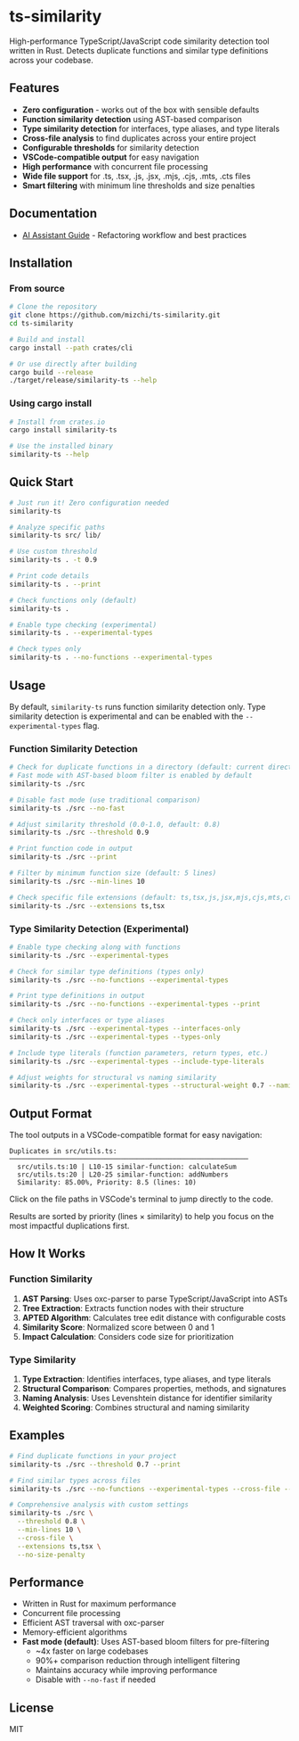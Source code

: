 # ts-similarity

High-performance TypeScript/JavaScript code similarity detection tool written in Rust. Detects duplicate functions and similar type definitions across your codebase.

## Features

- **Zero configuration** - works out of the box with sensible defaults
- **Function similarity detection** using AST-based comparison
- **Type similarity detection** for interfaces, type aliases, and type literals
- **Cross-file analysis** to find duplicates across your entire project
- **Configurable thresholds** for similarity detection
- **VSCode-compatible output** for easy navigation
- **High performance** with concurrent file processing
- **Wide file support** for .ts, .tsx, .js, .jsx, .mjs, .cjs, .mts, .cts files
- **Smart filtering** with minimum line thresholds and size penalties

## Documentation

- [AI Assistant Guide](.claude/commands/check-similarity.md) - Refactoring workflow and best practices

## Installation

### From source

```bash
# Clone the repository
git clone https://github.com/mizchi/ts-similarity.git
cd ts-similarity

# Build and install
cargo install --path crates/cli

# Or use directly after building
cargo build --release
./target/release/similarity-ts --help
```

### Using cargo install

```bash
# Install from crates.io
cargo install similarity-ts

# Use the installed binary
similarity-ts --help
```

## Quick Start

```bash
# Just run it! Zero configuration needed
similarity-ts

# Analyze specific paths
similarity-ts src/ lib/

# Use custom threshold
similarity-ts . -t 0.9

# Print code details
similarity-ts . --print

# Check functions only (default)
similarity-ts .

# Enable type checking (experimental)
similarity-ts . --experimental-types

# Check types only
similarity-ts . --no-functions --experimental-types
```

## Usage

By default, `similarity-ts` runs function similarity detection only. Type similarity detection is experimental and can be enabled with the `--experimental-types` flag.

### Function Similarity Detection

```bash
# Check for duplicate functions in a directory (default: current directory)
# Fast mode with AST-based bloom filter is enabled by default
similarity-ts ./src

# Disable fast mode (use traditional comparison)
similarity-ts ./src --no-fast

# Adjust similarity threshold (0.0-1.0, default: 0.8)
similarity-ts ./src --threshold 0.9

# Print function code in output
similarity-ts ./src --print

# Filter by minimum function size (default: 5 lines)
similarity-ts ./src --min-lines 10

# Check specific file extensions (default: ts,tsx,js,jsx,mjs,cjs,mts,cts)
similarity-ts ./src --extensions ts,tsx
```

### Type Similarity Detection (Experimental)

```bash
# Enable type checking along with functions
similarity-ts ./src --experimental-types

# Check for similar type definitions (types only)
similarity-ts ./src --no-functions --experimental-types

# Print type definitions in output
similarity-ts ./src --no-functions --experimental-types --print

# Check only interfaces or type aliases
similarity-ts ./src --experimental-types --interfaces-only
similarity-ts ./src --experimental-types --types-only

# Include type literals (function parameters, return types, etc.)
similarity-ts ./src --experimental-types --include-type-literals

# Adjust weights for structural vs naming similarity
similarity-ts ./src --experimental-types --structural-weight 0.7 --naming-weight 0.3
```

## Output Format

The tool outputs in a VSCode-compatible format for easy navigation:

```
Duplicates in src/utils.ts:
────────────────────────────────────────────────────────────
  src/utils.ts:10 | L10-15 similar-function: calculateSum
  src/utils.ts:20 | L20-25 similar-function: addNumbers
  Similarity: 85.00%, Priority: 8.5 (lines: 10)
```

Click on the file paths in VSCode's terminal to jump directly to the code.

Results are sorted by priority (lines × similarity) to help you focus on the most impactful duplications first.

## How It Works

### Function Similarity

1. **AST Parsing**: Uses oxc-parser to parse TypeScript/JavaScript into ASTs
2. **Tree Extraction**: Extracts function nodes with their structure
3. **APTED Algorithm**: Calculates tree edit distance with configurable costs
4. **Similarity Score**: Normalized score between 0 and 1
5. **Impact Calculation**: Considers code size for prioritization

### Type Similarity

1. **Type Extraction**: Identifies interfaces, type aliases, and type literals
2. **Structural Comparison**: Compares properties, methods, and signatures
3. **Naming Analysis**: Uses Levenshtein distance for identifier similarity
4. **Weighted Scoring**: Combines structural and naming similarity

## Examples

```bash
# Find duplicate functions in your project
similarity-ts ./src --threshold 0.7 --print

# Find similar types across files
similarity-ts ./src --no-functions --experimental-types --cross-file --print

# Comprehensive analysis with custom settings
similarity-ts ./src \
  --threshold 0.8 \
  --min-lines 10 \
  --cross-file \
  --extensions ts,tsx \
  --no-size-penalty
```

## Performance

- Written in Rust for maximum performance
- Concurrent file processing
- Efficient AST traversal with oxc-parser
- Memory-efficient algorithms
- **Fast mode (default)**: Uses AST-based bloom filters for pre-filtering
  - ~4x faster on large codebases
  - 90%+ comparison reduction through intelligent filtering
  - Maintains accuracy while improving performance
  - Disable with `--no-fast` if needed

## License

MIT